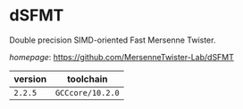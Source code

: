 # dSFMT

Double precision SIMD-oriented Fast Mersenne Twister.

*homepage*: <https://github.com/MersenneTwister-Lab/dSFMT>

version | toolchain
--------|----------
``2.2.5`` | ``GCCcore/10.2.0``
